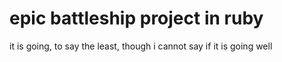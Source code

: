# epic battleship project in ruby


it is going, to say the least, though i cannot say if it is going well
